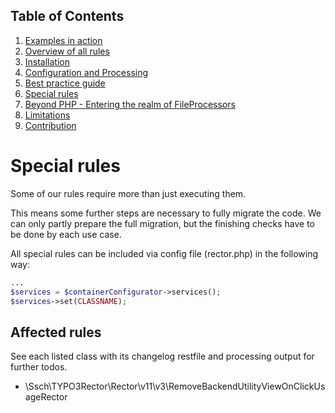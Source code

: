 ## Table of Contents
1. [Examples in action](./examples_in_action.md)
1. [Overview of all rules](./all_rectors_overview.md)
1. [Installation](./installation.md)
1. [Configuration and Processing](./configuration_and_processing.md)
1. [Best practice guide](./best_practice_guide.md)
1. [Special rules](./special_rules.md)
1. [Beyond PHP - Entering the realm of FileProcessors](./beyond_php_file_processors.md)
1. [Limitations](./limitations.md)
1. [Contribution](./contribution.md)

# Special rules

Some of our rules require more than just executing them.

This means some further steps are necessary to fully migrate the code. We can only partly prepare the full migration,
but the finishing checks have to be done by each use case.

All special rules can be included via config file (rector.php) in the following way:

```php
...
$services = $containerConfigurator->services();
$services->set(CLASSNAME);
```

## Affected rules

See each listed class with its changelog restfile and processing output for further todos.

- \Ssch\TYPO3Rector\Rector\v11\v3\RemoveBackendUtilityViewOnClickUsageRector
